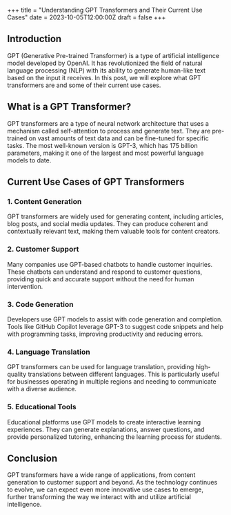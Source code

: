 +++
title = "Understanding GPT Transformers and Their Current Use Cases"
date = 2023-10-05T12:00:00Z
draft = false
+++

## Introduction

GPT (Generative Pre-trained Transformer) is a type of artificial intelligence model developed by OpenAI. It has revolutionized the field of natural language processing (NLP) with its ability to generate human-like text based on the input it receives. In this post, we will explore what GPT transformers are and some of their current use cases.

## What is a GPT Transformer?

GPT transformers are a type of neural network architecture that uses a mechanism called self-attention to process and generate text. They are pre-trained on vast amounts of text data and can be fine-tuned for specific tasks. The most well-known version is GPT-3, which has 175 billion parameters, making it one of the largest and most powerful language models to date.

## Current Use Cases of GPT Transformers

### 1. Content Generation

GPT transformers are widely used for generating content, including articles, blog posts, and social media updates. They can produce coherent and contextually relevant text, making them valuable tools for content creators.

### 2. Customer Support

Many companies use GPT-based chatbots to handle customer inquiries. These chatbots can understand and respond to customer questions, providing quick and accurate support without the need for human intervention.

### 3. Code Generation

Developers use GPT models to assist with code generation and completion. Tools like GitHub Copilot leverage GPT-3 to suggest code snippets and help with programming tasks, improving productivity and reducing errors.

### 4. Language Translation

GPT transformers can be used for language translation, providing high-quality translations between different languages. This is particularly useful for businesses operating in multiple regions and needing to communicate with a diverse audience.

### 5. Educational Tools

Educational platforms use GPT models to create interactive learning experiences. They can generate explanations, answer questions, and provide personalized tutoring, enhancing the learning process for students.

## Conclusion

GPT transformers have a wide range of applications, from content generation to customer support and beyond. As the technology continues to evolve, we can expect even more innovative use cases to emerge, further transforming the way we interact with and utilize artificial intelligence.